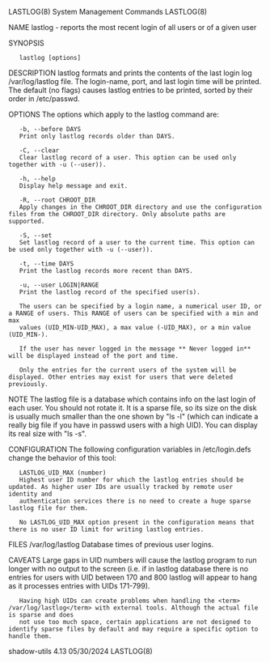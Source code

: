 LASTLOG(8)							  System Management Commands							    LASTLOG(8)

NAME
       lastlog - reports the most recent login of all users or of a given user

SYNOPSIS

       lastlog [options]

DESCRIPTION
       lastlog formats and prints the contents of the last login log /var/log/lastlog file. The login-name, port, and last login time will be printed. The
       default (no flags) causes lastlog entries to be printed, sorted by their order in /etc/passwd.

OPTIONS
       The options which apply to the lastlog command are:

       -b, --before DAYS
	   Print only lastlog records older than DAYS.

       -C, --clear
	   Clear lastlog record of a user. This option can be used only together with -u (--user)).

       -h, --help
	   Display help message and exit.

       -R, --root CHROOT_DIR
	   Apply changes in the CHROOT_DIR directory and use the configuration files from the CHROOT_DIR directory. Only absolute paths are supported.

       -S, --set
	   Set lastlog record of a user to the current time. This option can be used only together with -u (--user)).

       -t, --time DAYS
	   Print the lastlog records more recent than DAYS.

       -u, --user LOGIN|RANGE
	   Print the lastlog record of the specified user(s).

	   The users can be specified by a login name, a numerical user ID, or a RANGE of users. This RANGE of users can be specified with a min and max
	   values (UID_MIN-UID_MAX), a max value (-UID_MAX), or a min value (UID_MIN-).

       If the user has never logged in the message ** Never logged in** will be displayed instead of the port and time.

       Only the entries for the current users of the system will be displayed. Other entries may exist for users that were deleted previously.

NOTE
       The lastlog file is a database which contains info on the last login of each user. You should not rotate it. It is a sparse file, so its size on the
       disk is usually much smaller than the one shown by "ls -l" (which can indicate a really big file if you have in passwd users with a high UID). You can
       display its real size with "ls -s".

CONFIGURATION
       The following configuration variables in /etc/login.defs change the behavior of this tool:

       LASTLOG_UID_MAX (number)
	   Highest user ID number for which the lastlog entries should be updated. As higher user IDs are usually tracked by remote user identity and
	   authentication services there is no need to create a huge sparse lastlog file for them.

	   No LASTLOG_UID_MAX option present in the configuration means that there is no user ID limit for writing lastlog entries.

FILES
       /var/log/lastlog
	   Database times of previous user logins.

CAVEATS
       Large gaps in UID numbers will cause the lastlog program to run longer with no output to the screen (i.e. if in lastlog database there is no entries
       for users with UID between 170 and 800 lastlog will appear to hang as it processes entries with UIDs 171-799).

       Having high UIDs can create problems when handling the <term> /var/log/lastlog</term> with external tools. Although the actual file is sparse and does
       not use too much space, certain applications are not designed to identify sparse files by default and may require a specific option to handle them.

shadow-utils 4.13							  05/30/2024								    LASTLOG(8)
